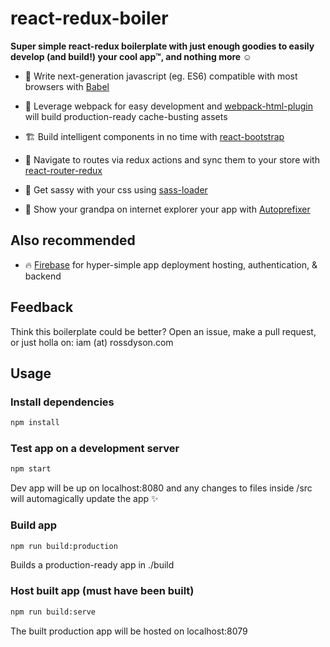 # react-redux-boiler

**Super simple react-redux boilerplate with just enough goodies to easily develop (and build!) your cool app™, and nothing more ☺️**

- 🤖 Write next-generation javascript (eg. ES6) compatible with most browsers with [Babel](https://babeljs.io/)

- 💪 Leverage webpack for easy development and [webpack-html-plugin](https://github.com/jantimon/html-webpack-plugin) will build production-ready cache-busting assets

- 🏗 Build intelligent components in no time with [react-bootstrap](https://react-bootstrap.github.io)

- 🚦 Navigate to routes via redux actions and sync them to your store with [react-router-redux](https://github.com/reactjs/react-router-redux)

- 👯 Get sassy with your css using [sass-loader](https://github.com/webpack-contrib/sass-loader)

- 👨 Show your grandpa on internet explorer your app with [Autoprefixer](https://github.com/postcss/autoprefixer)

## Also recommended

 - 🔥 [Firebase](firebase.google.com) for hyper-simple app deployment hosting, authentication, & backend

## Feedback

Think this boilerplate could be better? Open an issue, make a pull request, or just holla on: iam (at) rossdyson.com 

## Usage

### Install dependencies
```sh
npm install
```

### Test app on a development server
```sh
npm start
```
Dev app will be up on localhost:8080 and any changes to files inside /src will automagically update the app ✨


### Build app
```sh
npm run build:production
```
Builds a production-ready app in ./build


### Host built app (must have been built)
```sh
npm run build:serve
```
The built production app will be hosted on localhost:8079
